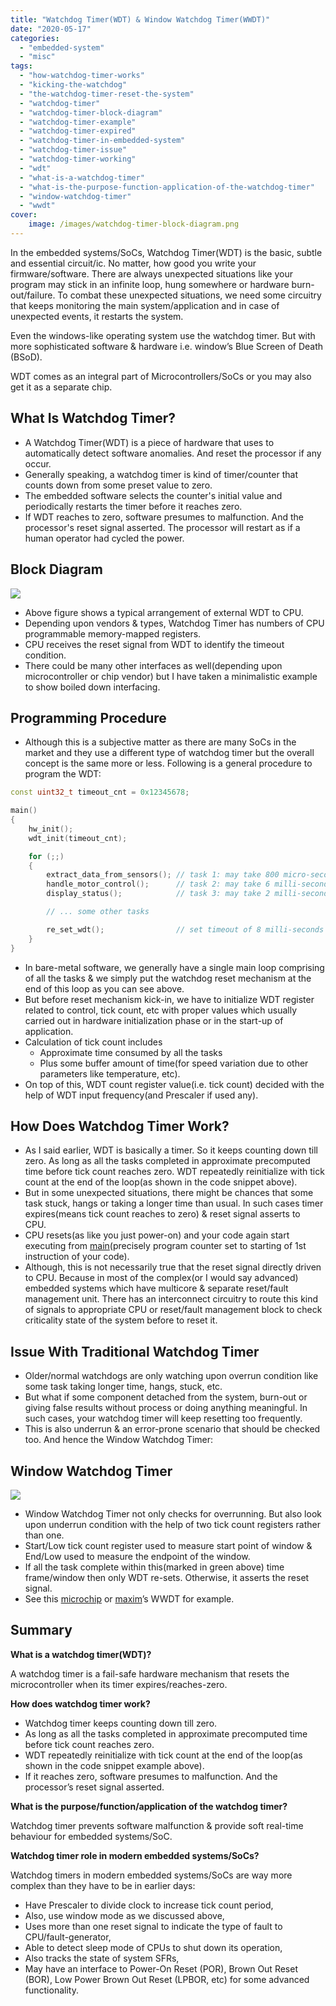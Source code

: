 ```yaml
---
title: "Watchdog Timer(WDT) & Window Watchdog Timer(WWDT)"
date: "2020-05-17"
categories: 
  - "embedded-system"
  - "misc"
tags: 
  - "how-watchdog-timer-works"
  - "kicking-the-watchdog"
  - "the-watchdog-timer-reset-the-system"
  - "watchdog-timer"
  - "watchdog-timer-block-diagram"
  - "watchdog-timer-example"
  - "watchdog-timer-expired"
  - "watchdog-timer-in-embedded-system"
  - "watchdog-timer-issue"
  - "watchdog-timer-working"
  - "wdt"
  - "what-is-a-watchdog-timer"
  - "what-is-the-purpose-function-application-of-the-watchdog-timer"
  - "window-watchdog-timer"
  - "wwdt"
cover:
    image: /images/watchdog-timer-block-diagram.png
---
```


In the embedded systems/SoCs, Watchdog Timer(WDT) is the basic, subtle and essential circuit/ic. No matter, how good you write your firmware/software. There are always unexpected situations like your program may stick in an infinite loop, hung somewhere or hardware burn-out/failure. To combat these unexpected situations, we need some circuitry that keeps monitoring the main system/application and in case of unexpected events, it restarts the system. 

Even the windows-like operating system use the watchdog timer. But with more sophisticated software & hardware i.e. window’s Blue Screen of Death (BSoD).

WDT comes as an integral part of Microcontrollers/SoCs or you may also get it as a separate chip.

## What Is Watchdog Timer?

- A Watchdog Timer(WDT) is a piece of hardware that uses to automatically detect software anomalies. And reset the processor if any occur.
- Generally speaking, a watchdog timer is kind of timer/counter that counts down from some preset value to zero.
- The embedded software selects the counter's initial value and periodically restarts the timer before it reaches zero. 
- If WDT reaches to zero, software presumes to malfunction. And the processor's reset signal asserted. The processor will restart as if a human operator had cycled the power.

## Block Diagram

![](/images/watchdog-timer-block-diagram.png)

- Above figure shows a typical arrangement of external WDT to CPU. 
- Depending upon vendors & types, Watchdog Timer has numbers of CPU programmable memory-mapped registers.
- CPU receives the reset signal from WDT to identify the timeout condition.
- There could be many other interfaces as well(depending upon microcontroller or chip vendor) but I have taken a minimalistic example to show boiled down interfacing.

## Programming Procedure

- Although this is a subjective matter as there are many SoCs in the market and they use a different type of watchdog timer but the overall concept is the same more or less. Following is a general procedure to program the WDT:

```cpp
const uint32_t timeout_cnt = 0x12345678;

main()
{
    hw_init();
    wdt_init(timeout_cnt);

    for (;;)
    {
        extract_data_from_sensors(); // task 1: may take 800 micro-seconds
        handle_motor_control();      // task 2: may take 6 milli-seconds
        display_status();            // task 3: may take 2 milli-seconds

        // ... some other tasks

        re_set_wdt();                // set timeout of 8 milli-seconds approximately
    }
}
```

- In bare-metal software, we generally have a single main loop comprising of all the tasks & we simply put the watchdog reset mechanism at the end of this loop as you can see above.
- But before reset mechanism kick-in, we have to initialize WDT register related to control, tick count, etc with proper values which usually carried out in hardware initialization phase or in the start-up of application.
- Calculation of tick count includes
    - Approximate time consumed by all the tasks
    - Plus some buffer amount of time(for speed variation due to other parameters like temperature, etc).
- On top of this, WDT count register value(i.e. tick count) decided with the help of WDT input frequency(and Prescaler if used any).

## How Does Watchdog Timer Work?

- As I said earlier, WDT is basically a timer. So it keeps counting down till zero. As long as all the tasks completed in approximate precomputed time before tick count reaches zero. WDT repeatedly reinitialize with tick count at the end of the loop(as shown in the code snippet above).
- But in some unexpected situations, there might be chances that some task stuck, hangs or taking a longer time than usual. In such cases timer expires(means tick count reaches to zero) & reset signal asserts to CPU. 
- CPU resets(as like you just power-on) and your code again start executing from [main](/posts/crt-run-time-before-starting-main/)(precisely program counter set to starting of 1st instruction of your code).
- Although, this is not necessarily true that the reset signal directly driven to CPU. Because in most of the complex(or I would say advanced) embedded systems which have multicore & separate reset/fault management unit. There has an interconnect circuitry to route this kind of signals to appropriate CPU or reset/fault management block to check criticality state of the system before to reset it.

## Issue With Traditional Watchdog Timer

- Older/normal watchdogs are only watching upon overrun condition like some task taking longer time, hangs, stuck, etc.
- But what if some component detached from the system, burn-out or giving false results without process or doing anything meaningful. In such cases, your watchdog timer will keep resetting too frequently.
- This is also underrun & an error-prone scenario that should be checked too. And hence the Window Watchdog Timer:

## Window Watchdog Timer

![](/images/window-watchdog-timer-wwdt-vishal-chovatiya.png)

- Window Watchdog Timer not only checks for overrunning. But also look upon underrun condition with the help of two tick count registers rather than one.
- Start/Low tick count register used to measure start point of window & End/Low used to measure the endpoint of the window.
- If all the task complete within this(marked in green above) time frame/window then only WDT re-sets. Otherwise, it asserts the reset signal. 
- See this [microchip](https://www.microchip.com/design-centers/8-bit/peripherals/core-independent/windowed-watch-dog-timer) or [maxim](https://www.maximintegrated.com/en/design/technical-documents/app-notes/1/1070.html)’s WWDT for example.

## Summary

**What is a watchdog timer(WDT)?**

A watchdog timer is a fail-safe hardware mechanism that resets the microcontroller when its timer expires/reaches-zero.

**How does watchdog timer work?**

- Watchdog timer keeps counting down till zero.  
- As long as all the tasks completed in approximate precomputed time before tick count reaches zero.  
- WDT repeatedly reinitialize with tick count at the end of the loop(as shown in the code snippet example above).  
- If it reaches zero, software presumes to malfunction. And the processor’s reset signal asserted.

**What is the purpose/function/application of the watchdog timer?**

Watchdog timer prevents software malfunction & provide soft real-time behaviour for embedded systems/SoC.

**Watchdog timer role in modern embedded systems/SoCs?**

Watchdog timers in modern embedded systems/SoCs are way more complex than they have to be in earlier days:  
- Have Prescaler to divide clock to increase tick count period,  
- Also, use window mode as we discussed above,  
- Uses more than one reset signal to indicate the type of fault to CPU/fault-generator,  
- Able to detect sleep mode of CPUs to shut down its operation,  
- Also tracks the state of system SFRs,  
- May have an interface to Power-On Reset (POR), Brown Out Reset (BOR), Low Power Brown Out Reset (LPBOR, etc) for some advanced functionality.
